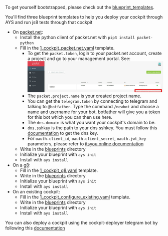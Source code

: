 To get yourself bootstrapped, please check out the [blueprint_templates](/bootstrap/blueprint_templates).

You'll find three blueprint templates to help you deploy your cockpit through AYS and run js8 tests through that cockpit
- On [packet.net](https://www.packet.net/):
    - Install the python client of packet.net with `pip3 install packet-python`
    - Fill in the [1_cockpit_packet.net.yaml](/bootstrap/blueprint_templates/1_cockpit_packet.net.yaml) template.
        - To get the `packet.token`, login to your packet.net account, create a project and go to your management portal.
          See: ![packet token](/docs/_packet_token.jpg)
        - The `packet.project.name` is your created project name.
        - You can get the `telegram.token` by connecting to telegram and talking to `@botfather`. Type the command `/newbot` and choose a name and username for your bot. botfather will give you a token for this bot which you can then use here.
        - The `dns.domain` is what you want your cockpit's domain to be.
        - `dns.sshkey` is the path to your dns sshkey. You must follow this [documentation](https://gig.gitbooks.io/ovcdoc_internal/content/InternalIT/internal_it.html) to get the dns key.
        - For `oauth.client_id`, `oauth.client_secret`, `oauth.jwt_key` parameters, please refer to [itsyou.online documentation](https://gig.gitbooks.io/itsyouonline/content)
    - Write in the [blueprints](/bootstrap/blueprints) directory
    - Initialize your blueprint with `ays init`
    - Install with `ays install`
- On a [g8](http://greenitglobe.com/#gener8):
    - Fill in the [1_cockpit_g8.yaml](/bootstrap/blueprint_templates/1_cockpit_g8.yaml) template.
    - Write in the [blueprints](/bootstrap/blueprints) directory
    - Initialize your blueprint with `ays init`
    - Install with `ays install`
- On an existing cockpit:
    - Fill in the [1_cockpit_configure_existing.yaml](/bootstrap/blueprint_templates/1_cockpit_configure_existing.yaml) template.
    - Write in the [blueprints](/bootstrap/blueprints) directory
    - Initialize your blueprint with `ays init`
    - Install with `ays install`




You can also deploy a cockpit using the cockpit-deployer telegram bot by following this [documentation](https://gig.gitbooks.io/cockpit/content/docs/jscockpit/installation.html)
